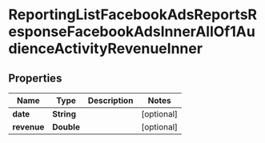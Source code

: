 

# ReportingListFacebookAdsReportsResponseFacebookAdsInnerAllOf1AudienceActivityRevenueInner


## Properties

| Name | Type | Description | Notes |
|------------ | ------------- | ------------- | -------------|
|**date** | **String** |  |  [optional] |
|**revenue** | **Double** |  |  [optional] |



